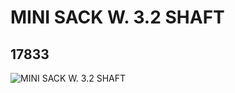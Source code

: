 # MINI SACK W. 3.2 SHAFT
## 17833
![MINI SACK W. 3.2 SHAFT](https://lc-www-live-s.legocdn.com/media/bricks/5/2/6076674.jpg)
